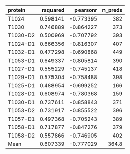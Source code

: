| protein   |   rsquared |   pearsonr |   n_preds |
|:----------|-----------:|-----------:|----------:|
| T1024     |   0.598141 |  -0.773395 |     382   |
| T1030     |   0.746889 |  -0.864227 |     373   |
| T1030-D2  |   0.500969 |  -0.707792 |     393   |
| T1024-D1  |   0.666356 |  -0.816307 |     407   |
| T1032-D1  |   0.477298 |  -0.690868 |     449   |
| T1053-D1  |   0.649337 |  -0.805814 |     390   |
| T1027-D1  |   0.555229 |  -0.745137 |     418   |
| T1029-D1  |   0.575304 |  -0.758488 |     398   |
| T1025-D1  |   0.488954 |  -0.699252 |     166   |
| T1028-D1  |   0.608974 |  -0.780368 |     159   |
| T1030-D1  |   0.737611 |  -0.858843 |     371   |
| T1053-D2  |   0.731917 |  -0.855522 |     396   |
| T1057-D1  |   0.497368 |  -0.705243 |     389   |
| T1058-D1  |   0.717877 |  -0.847276 |     379   |
| T1058-D2  |   0.557866 |  -0.746905 |     402   |
| Mean      |   0.607339 |  -0.777029 |     364.8 |